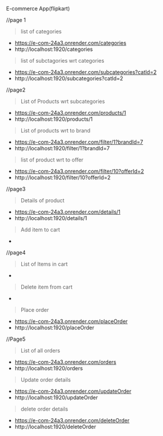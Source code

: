  E-commerce App(flipkart)

//page 1
   > list of categories
   * https://e-com-24a3.onrender.com/categories
   * http://localhost:1920/categories

   > list of subctagories wrt categories
   * https://e-com-24a3.onrender.com/subcategories?catId=2
   * http://localhost:1920/subcategories?catId=2

//page2
   >List of Products wrt subcategories
   * https://e-com-24a3.onrender.com/products/1
   * http://localhost:1920/products/1

   >List of products wrt to brand
   * https://e-com-24a3.onrender.com/filter/1?brandId=7
   * http://localhost:1920/filter/1?brandId=7

   >list of product wrt to offer
   * https://e-com-24a3.onrender.com/filter/10?offerId=2
   * http://localhost:1920/filter/10?offerId=2
  
//page3
   >Details of product
   * https://e-com-24a3.onrender.com/details/1
   * http://localhost:1920/details/1
   
   >Add item to cart
   * 

//page4
  >List of Items in cart
   * 

   >Delete item from cart
   * 

  >Place order
   * https://e-com-24a3.onrender.com/placeOrder
   * http://localhost:1920/placeOrder


//Page5
   >List of all orders
   * https://e-com-24a3.onrender.com/orders
   * http://localhost:1920/orders

   >Update order details
   * https://e-com-24a3.onrender.com/updateOrder
   * http://localhost:1920/updateOrder

   >delete order details
   * https://e-com-24a3.onrender.com/deleteOrder
   * http://localhost:1920/deleteOrder

